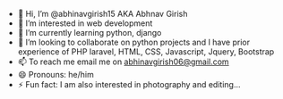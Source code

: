 - 👋 Hi, I’m @abhinavgirish15 AKA Abhnav Girish
- 👀 I’m interested in web development
- 🌱 I’m currently learning python, django
- 💞️ I’m looking to collaborate on python projects and I have prior experience of PHP laravel, HTML, CSS, Javascript, Jquery, Bootstrap  
- 📫 To reach me email me on abhinavgirish06@gmail.com
- 😄 Pronouns: he/him
- ⚡ Fun fact: I am also interested in photography and editing...


